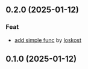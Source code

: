 ## 0.2.0 (2025-01-12)

### Feat

- [add simple func](c150ee8f60ec996cfd3fde0744d3564beb39b387) by [loskost](loskost@ya.ru)

## 0.1.0 (2025-01-12)
